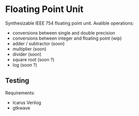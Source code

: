 # Floating Point Unit
Synthesizable IEEE 754 floating point unit.
Avalible operations:
* conversions between single and double precision
* conversions between integer and floating point (wip)
* adder / subtractor (soon)
* multiplier (soon)
* divider (soon)
* square root (soon ?)
* log (soon ?)

## Testing

Requirements:
* Icarus Verilog
* gtkwave